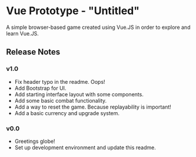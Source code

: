 # Vue Prototype - "Untitled"

A simple browser-based game created using Vue.JS in order to explore and learn Vue.JS.

## Release Notes

### v1.0

- Fix header typo in the readme. Oops!
- Add Bootstrap for UI.
- Add starting interface layout with some components.
- Add some basic combat functionality.
- Add a way to reset the game. Because replayability is important!
- Add a basic currency and upgrade system.

### v0.0

- Greetings globe!
- Set up development environment and update this readme.